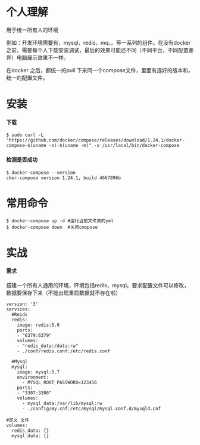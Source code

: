 # 个人理解

用于统一所有人的环境

例如：开发环境需要有，mysql，redis，mq。。等一系列的组件。在没有docker 之前，需要每个人下载安装调试，最后的效果可能还不同（不同平台，不同配置差异）电脑展示效果不一样。

在docker 之后，都统一的pull 下来同一个compose文件，里面有选好的版本和，统一的配置文件。



# 安装

#### 下载

```
$ sudo curl -L "https://github.com/docker/compose/releases/download/1.24.1/docker-compose-$(uname -s)-$(uname -m)" -o /usr/local/bin/docker-compose
```

#### 检测是否成功

```
$ docker-compose --version
cker-compose version 1.24.1, build 4667896b
```



# 常用命令

#### 

```
$ docker-compose up -d #运行当前文件夹的yml
$ docker-compose down  #关闭cmopose
```







# 实战

#### 需求

搭建一个所有人通用的环境，环境包括redis，mysql。要求配置文件可以修改，数据要保存下来（不能出现重启数据就不存在啦）

```
version: '3'
services:
  #Reids
  redis:
    image: redis:5.0
    ports:
    - "6379:6379"
    volumes:
    - "redis_data:/data:rw"
    - ./conf/redis.conf:/etc/redis.conf

  #Mysql
  mysql:
    image: mysql:5.7
    environment:
      - MYSQL_ROOT_PASSWORD=123456
    ports:
    - "3307:3306"
    volumes:
      - mysql_data:/var/lib/mysql:rw
      - ./config/my.cnf:/etc/mysql/mysql.conf.d/mysqld.cnf

#定义 文件
volumes:
  redis_data: {}
  mysql_data: {}
```